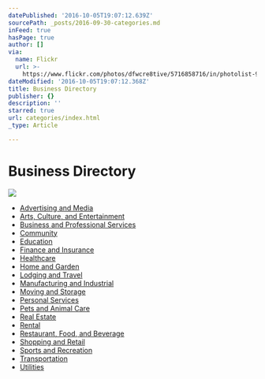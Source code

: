 ```yaml
---
datePublished: '2016-10-05T19:07:12.639Z'
sourcePath: _posts/2016-09-30-categories.md
inFeed: true
hasPage: true
author: []
via:
  name: Flickr
  url: >-
    https://www.flickr.com/photos/dfwcre8tive/5716858716/in/photolist-9HboVA-7eorda-658Key-7ShfNJ-7rNLdi-95yRhu-8HzDiP-dopjJD-6eMSU8-4qjLgx-7SeaS4-6pvhLc-7She1w-9htgQN-3XUpLT-kngR8f-fMkwFM-64v7ki-4AhVas-gGreuE-gGruRx-gGrxse-gGsm4D-gGrz1z-8BvCVS-gGrjCW-ehKCAG-cM9X5b-rYZCuJ-7L8KhH-4aEz4r-4FWbou-sgvHVi-7LcHVj-eg48PT-gGshBP-4Ai26y-9MGV7Y-gGrGfW-5vovdU-bQg2fP-74WpyB-C1G14-9cFQWz-5gyBvf-7LcHSQ-64tHJ1-7LcHXL-i1KKtq-7LcHQf
dateModified: '2016-10-05T19:07:12.368Z'
title: Business Directory
publisher: {}
description: ''
starred: true
url: categories/index.html
_type: Article

---
```

# Business Directory
![](https://the-grid-user-content.s3-us-west-2.amazonaws.com/5580df81-d89a-418f-a7ae-53505ac4ce14.jpg)

* [Advertising and Media][0]
* [Arts, Culture, and Entertainment][1]
* [Business and Professional Services][2]
* [Community][3]
* [Education][4]
* [Finance and Insurance][5]
* [Healthcare][6]
* [Home and Garden][7]
* [Lodging and Travel][8]
* [Manufacturing and Industrial][9]
* [Moving and Storage][10]
* [Personal Services][11]
* [Pets and Animal Care][12]
* [Real Estate][13]
* [Rental][14]
* [Restaurant, Food, and Beverage][15]
* [Shopping and Retail][16]
* [Sports and Recreation][17]
* [Transportation][18]
* [Utilities][19]

[0]: http://missiontexas.net/advertising-and-media/ "Advertising and Media"
[1]: http://missiontexas.net/arts-culture-and-entertainment/ "Arts, Culture, and Entertainment"
[2]: http://missiontexas.net/business-and-professional-services/ "Business and Professional Services"
[3]: http://missiontexas.net/community/ "Community"
[4]: http://missiontexas.net/education/ "Education"
[5]: http://missiontexas.net/finance-and-insurance/ "Finance and Insurance"
[6]: http://missiontexas.net/healthcare/ "Healthcare"
[7]: http://missiontexas.net/home-and-garden/ "Home and Garden"
[8]: http://missiontexas.net/lodging-and-travel/ "Lodging and Travel"
[9]: http://missiontexas.net/manufacturing-and-industrial/ "Manufacturing and Industrial"
[10]: http://missiontexas.net/moving-and-storage/ "Moving and Storage"
[11]: http://missiontexas.net/personal-services/ "Personal Services"
[12]: http://missiontexas.net/pets-and-animal-care/ "Pets and Animal Care"
[13]: http://missiontexas.net/real-estate/ "Real Estate"
[14]: http://missiontexas.net/rental/ "Rentals"
[15]: http://missiontexas.net/restaurant-food-and-beverage/ "Restaurants, Food, and Beverage"
[16]: http://missiontexas.net/shopping-and-retail/ "Shopping and Retail"
[17]: http://missiontexas.net/sports-and-recreation/ "Sports and Recreation"
[18]: http://missiontexas.net/transportation/ "Transportation"
[19]: http://missiontexas.net/utilities/ "Utilities"
